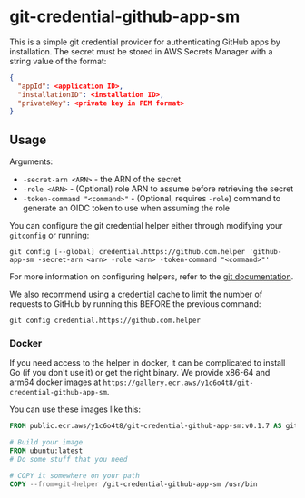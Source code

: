 # git-credential-github-app-sm

This is a simple git credential provider for authenticating GitHub apps by installation. The secret must
be stored in AWS Secrets Manager with a string value of the format:

```json
{
  "appId": <application ID>,
  "installationID": <installation ID>,
  "privateKey": <private key in PEM format>
}
```

## Usage
Arguments:
* `-secret-arn <ARN>` - the ARN of the secret
* `-role <ARN>` - (Optional) role ARN to assume before retrieving the secret
* `-token-command "<command>"` - (Optional, requires `-role`) command to generate an OIDC token to use when assuming the role

You can configure the git credential helper either through modifying your `gitconfig` or running:

```shell
git config [--global] credential.https://github.com.helper 'github-app-sm -secret-arn <arn> -role <arn> -token-command "<command>"'
```

For more information on configuring helpers, refer to the [git documentation](https://git-scm.com/docs/gitcredentials).

We also recommend using a credential cache to limit the number of requests to GitHub by running this BEFORE the previous command:

```shell
git config credential.https://github.com.helper
```

### Docker
If you need access to the helper in docker, it can be complicated to install Go (if you don't use it) or get the right
binary. We provide x86-64 and arm64 docker images at `https://gallery.ecr.aws/y1c6o4t8/git-credential-github-app-sm`.

You can use these images like this:

```dockerfile
FROM public.ecr.aws/y1c6o4t8/git-credential-github-app-sm:v0.1.7 AS git-helper

# Build your image
FROM ubuntu:latest
# Do some stuff that you need

# COPY it somewhere on your path
COPY --from=git-helper /git-credential-github-app-sm /usr/bin
```